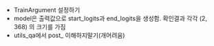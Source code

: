 - TrainArgument 설정하기
- model은 출력값으로 start_logits과 end_logits을 생성함. 확인결과 각각 (2, 368) 의 크기를 가짐
- utils_qa에서 post_ 이해하지말기(개어려움)